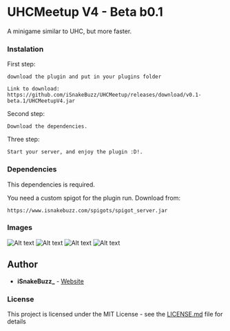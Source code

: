 # UHCMeetup V4 - Beta b0.1

A minigame similar to UHC, but more faster.

### Instalation

First step:
```
download the plugin and put in your plugins folder

Link to download: https://github.com/iSnakeBuzz/UHCMeetup/releases/download/v0.1-beta.1/UHCMeetupV4.jar
```
Second step:
```
Download the dependencies.
```
Three step:
```
Start your server, and enjoy the plugin :D!.
```

### Dependencies

This dependencies is required.

You need a custom spigot for the plugin run.
Download from:
```
https://www.isnakebuzz.com/spigots/spigot_server.jar
```

### Images

![Alt text](https://i.imgur.com/XhGgIAv.png)
![Alt text](https://i.imgur.com/unctEEE.png)
![Alt text](https://i.imgur.com/mi2VH8w.png)
![Alt text](https://i.imgur.com/VjtExfx.png)

## Author

* **iSnakeBuzz_** - [Website](https://www.isnakebuzz.com/)

### License
This project is licensed under the MIT License - see the [LICENSE.md](LICENSE.md) file for details